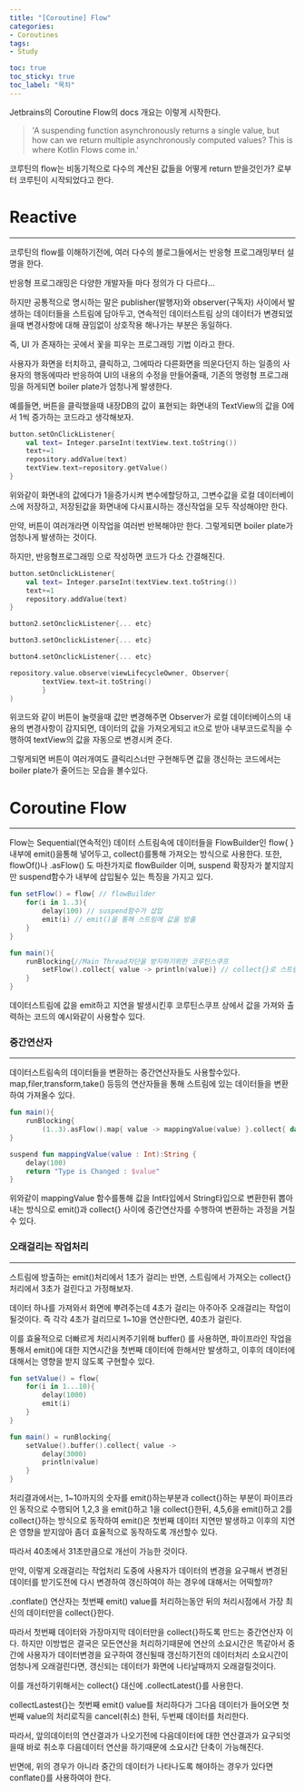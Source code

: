 ```yaml
---
title: "[Coroutine] Flow"
categories:
- Coroutines
tags:
- Study

toc: true
toc_sticky: true
toc_label: "목차"
---
```


Jetbrains의 Coroutine Flow의 docs 개요는 이렇게 시작한다.

>'A suspending function asynchronously returns a single value, but how can we return multiple asynchronously computed values? This is where Kotlin Flows come in.'

코루틴의 flow는 비동기적으로 다수의 계산된 값들을 어떻게 return 받을것인가? 로부터 코루틴이 시작되었다고 한다.

# Reactive
---
코루틴의 flow를 이해하기전에, 여러 다수의 블로그들에서는 반응형 프로그래밍부터 설명을 한다.

반응형 프로그래밍은 다양한 개발자들 마다 정의가 다 다르다...

하지만 공통적으로 명시하는 말은 publisher(발행자)와 observer(구독자) 사이에서 발생하는 데이터들을 스트림에 담아두고, 연속적인 데이터스트림 상의 데이터가 변경되었을때 변경사항에 대해 끊임없이 상호작용 해나가는 부분은 동일하다.
 
 즉, UI 가 존재하는 곳에서 꽃을 피우는 프로그래밍 기법 이라고 한다.

사용자가 화면을 터치하고, 클릭하고, 그에따라 다른화면을 띄운다던지 하는 일종의 사용자의 행동에따라 반응하여 UI의 내용의 수정을 만들어줄때, 기존의 명령형 프로그래밍을 하게되면 boiler plate가 엄청나게 발생한다.

예를들면, 버튼을 클릭했을때 내장DB의 값이 표현되는 화면내의 TextView의 값을 0에서 1씩 증가하는 코드라고 생각해보자.

```kotlin
button.setOnClickListener{
	val text= Integer.parseInt(textView.text.toString())
	text+=1
	repository.addValue(text)
	textView.text=repository.getValue()
}
```

위와같이 화면내의 값에다가 1을증가시켜 변수에할당하고, 그변수값을 로컬 데이터베이스에 저장하고, 저장된값을 화면내에 다시표시하는 갱신작업을 모두 작성해야만 한다.

만약, 버튼이 여러개라면 이작업을 여러번 반복해야만 한다. 그렇게되면 boiler plate가 엄청나게 발생하는 것이다.

하지만, 반응형프로그래밍 으로 작성하면 코드가 다소 간결해진다.

```kotlin
button.setOnclickListener{
	val text= Integer.parseInt(textView.text.toString())
	text+=1
	repository.addValue(text)
}

button2.setOnclickListener{... etc}

button3.setOnclickListener{... etc}

button4.setOnclickListener{... etc}

repository.value.observe(viewLifecycleOwner, Observer{
		textView.text=it.toString()
		}
)
```

위코드와 같이 버튼이 눌렷을때 값만 변경해주면 Observer가 로컬 데이터베이스의 내용의 변경사항이 감지되면, 데이터의 값을 가져오게되고 it으로 받아 내부코드로직을 수행하여 textView의 값을 자동으로 변경시켜 준다.

그렇게되면 버튼이 여러개여도 클릭리스너만 구현해두면 값을 갱신하는 코드에서는 boiler plate가 줄어드는 모습을 볼수있다.


# Coroutine Flow
---
Flow는 Sequential(연속적인) 데이터 스트림속에 데이터들을 FlowBuilder인 flow{ } 내부에 emit()을통해 넣어두고, collect()를통해 가져오는 방식으로 사용한다. 또한, flowOf()나 .asFlow() 도 마찬가지로 flowBuilder 이며, suspend 확장자가 붙지않지만 suspend함수가 내부에 삽입될수 있는 특징을 가지고 있다.

```kotlin
fun setFlow() = flow{ // flowBuilder
	for(i in 1..3){
		delay(100) // suspend함수가 삽입
		emit(i) // emit()을 통해 스트림에 값을 방출
	}
}

fun main(){
	runBlocking{//Main Thread차단을 방지하기위한 코루틴스쿠프
		setFlow().collect{ value -> println(value)} // collect{}로 스트림상의 데이터를 가져와서 출력
	}
}	
```

데이터스트림에 값을 emit하고 지연을 발생시킨후 코루틴스쿠프 상에서 값을 가져와 출력하는 코드의 예시와같이 사용할수 있다.

### 중간연산자
---
데이터스트림속의 데이터들을 변환하는 중간연산자들도 사용할수있다. map,filer,transform,take() 등등의 연산자들을 통해 스트림에 있는 데이터들을 변환하여 가져올수 있다.

```kotlin
fun main(){
	runBlocking{
		(1..3).asFlow().map{ value -> mappingValue(value) }.collect{ data -> println(data) }
}

suspend fun mappingValue(value : Int):String {
	delay(100)
	return "Type is Changed : $value"
}
```

위와같이 mappingValue 함수를통해 값을 Int타입에서 String타입으로 변환한뒤 뽑아내는 방식으로 emit()과 collect{} 사이에 중간연산자를 수행하여 변환하는 과정을 거칠수 있다.


### 오래걸리는 작업처리
---
스트림에 방출하는 emit()처리에서 1초가 걸리는 반면, 스트림에서 가져오는 collect{} 처리에서 3초가 걸린다고 가정해보자.

데이터 하나를 가져와서 화면에 뿌려주는데 4초가 걸리는 아주아주 오래걸리는 작업이 될것이다. 즉 각각 4초가 걸리므로 1~10을 연산한다면, 40초가 걸린다.

이를 효율적으로 더빠르게 처리시켜주기위해 buffer() 를 사용하면, 파이프라인 작업을 통해서 emit()에 대한 지연시간을 첫번째 데이터에 한해서만 발생하고, 이후의 데이터에 대해서는 영향을 받지 않도록 구현할수 있다.

```kotlin
fun setValue() = flow{
	for(i in 1...10){
		delay(1000)
		emit(i)
	}
}

fun main() = runBlocking{
	setValue().buffer().collect{ value ->
		delay(3000)
		println(value)
	}
}
```

처리결과에서는, 1~10까지의 숫자를 emit()하는부분과 collect{}하는 부분이 파이프라인 동작으로 수행되어 1,2,3 을 emit()하고 1을 collect{}한뒤, 4,5,6을 emit()하고 2를 collect{}하는 방식으로 동작하여 emit()은 첫번째 데이터 지연만 발생하고 이후의 지연은 영향을 받지않아 좀더 효율적으로 동작하도록 개선할수 있다. 

따라서 40초에서 31초만큼으로 개선이 가능한 것이다.

만약, 이렇게 오래걸리는 작업처리 도중에 사용자가 데이터의 변경을 요구해서 변경된 데이터를 받기도전에 다시 변경하여 갱신하여야 하는 경우에 대해서는 어떡할까?

.conflate() 연산자는 첫번째 emit() value를 처리하는동안 뒤의  처리시점에서 가장 최신의 데이터만을 collect{}한다.

따라서 첫번째 데이터와 가장마지막 데이터만을 collect{}하도록 만드는 중간연산자 이다. 하지만 이방법은 결국은 모든연산을 처리하기때문에 연산의 소요시간은 똑같아서 중간에 사용자가 데이터변경을 요구하여 갱신될때 갱신하기전의 데이터처리 소요시간이 엄청나게 오래걸린다면, 갱신되는 데이터가 화면에 나타날때까지 오래걸릴것이다.

이를 개선하기위해서는 collect{} 대신에 .collectLatest{}를 사용한다.

collectLastest{}는 첫번째 emit() value를 처리하다가 그다음 데이터가 들어오면 첫번째 value의 처리로직을 cancel(취소) 한뒤, 두번째 데이터를 처리한다.

따라서, 앞의데이터의 연산결과가 나오기전에 다음데이터에 대한 연산결과가 요구되엇을때 바로 취소후 다음데이터 연산을 하기때문에 소요시간 단축이 가능해진다.

반면에, 위의 경우가 아니라 중간의 데이터가 나타나도록 해야하는 경우가 있다면 conflate()를 사용하여야 한다.
